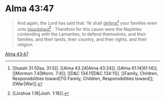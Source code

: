 # Alma 43:47

> And again, the Lord has said that: Ye shall <u>defend</u>[^a] your families even unto <u>bloodshed</u>[^b] . Therefore for this cause were the Nephites contending with the Lamanites, to defend themselves, and their families, and their lands, their country, and their rights, and their religion.

[Alma 43:47](https://www.churchofjesuschrist.org/study/scriptures/bofm/alma/43?lang=eng&id=p47#p47)


[^a]: [[Isaiah 31.5|Isa. 31:5]]; [[Alma 43.24|Alma 43:24]]; [[Alma 61.14|61:14]]; [[Mormon 7.4|Morm. 7:4]]; [[D&C 134.11|D&C 134:11]]. [[Family, Children, Responsibilities toward|TG Family, Children, Responsibilities toward]]; [[War|War]].  
[^b]: [[Joshua 1.18|Josh. 1:18]].  
